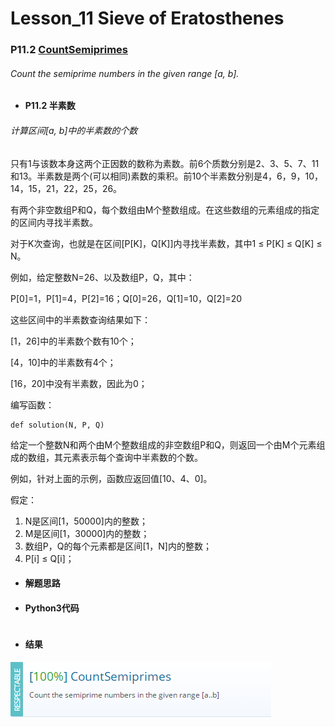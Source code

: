 # Lesson_11 Sieve of Eratosthenes




### P11.2 [CountSemiprimes](https://app.codility.com/programmers/lessons/11-sieve_of_eratosthenes/count_semiprimes/) 


###### Count the semiprime numbers in the given range [a, b].

* #### P11.2 半素数

###### 计算区间[a, b]中的半素数的个数

只有1与该数本身这两个正因数的数称为素数。前6个质数分别是2、3、5、7、11和13。半素数是两个(可以相同)素数的乘积。前10个半素数分别是4，6，9，10，14，15，21，22，25，26。

有两个非空数组P和Q，每个数组由M个整数组成。在这些数组的元素组成的指定的区间内寻找半素数。

对于K次查询，也就是在区间[P[K]，Q[K]]内寻找半素数，其中1 ≤ P[K] ≤ Q[K] ≤ N。

例如，给定整数N=26、以及数组P，Q，其中：

P[0]=1，P[1]=4，P[2]=16；Q[0]=26，Q[1]=10，Q[2]=20

这些区间中的半素数查询结果如下：

[1，26]中的半素数个数有10个；

[4，10]中的半素数有4个；

[16，20]中没有半素数，因此为0；

编写函数：
```
def solution(N, P, Q)
```
给定一个整数N和两个由M个整数组成的非空数组P和Q，则返回一个由M个元素组成的数组，其元素表示每个查询中半素数的个数。

例如，针对上面的示例，函数应返回值[10、4、0]。

假定： 

  1. N是区间[1，50000]内的整数；
  2. M是区间[1，30000]内的整数；
  3. 数组P，Q的每个元素都是区间[1，N]内的整数；
  4. P[i] ≤ Q[i]；
 




* #### 解题思路




* #### Python3代码


```

```

* #### 结果






![image](https://github.com/Anfany/Codility-Lessons-By-Python3/blob/master/L11_Sieve%20of%20Eratosthenes/11.2.png)
